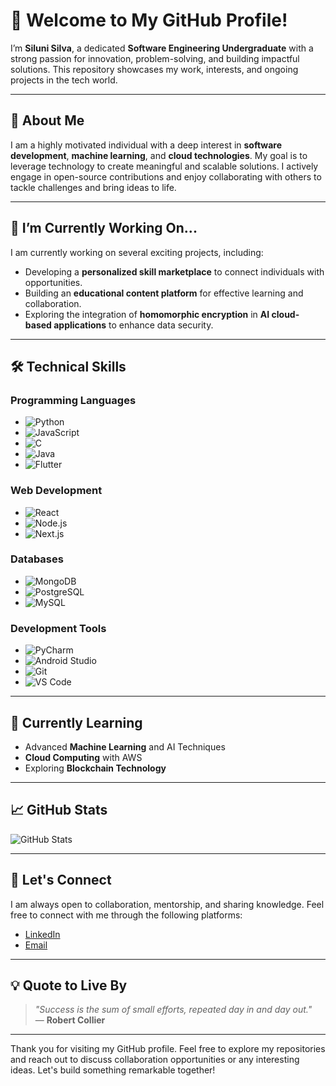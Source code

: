 

<!--
**Silunisilva/Silunisilva** is a ✨ _special_ ✨ repository because its `README.md` (this file) appears on your GitHub profile.

Here are some ideas to get you started:

- 🔭 I’m currently working on ...
- 🌱 I’m currently learning ...
- 👯 I’m looking to collaborate on ...
- 🤔 I’m looking for help with ...
- 💬 Ask me about ...
- 📫 How to reach me: ...
- 😄 Pronouns: ...
- ⚡ Fun fact: ...
-->
# 👋 Welcome to My GitHub Profile! 

I’m **Siluni Silva**, a dedicated **Software Engineering Undergraduate** with a strong passion for innovation, problem-solving, and building impactful solutions. This repository showcases my work, interests, and ongoing projects in the tech world.

---

## 🚀 About Me

I am a highly motivated individual with a deep interest in **software development**, **machine learning**, and **cloud technologies**. My goal is to leverage technology to create meaningful and scalable solutions. I actively engage in open-source contributions and enjoy collaborating with others to tackle challenges and bring ideas to life.

---

## 🔭 I’m Currently Working On...

I am currently working on several exciting projects, including:

- Developing a **personalized skill marketplace** to connect individuals with opportunities.  
- Building an **educational content platform** for effective learning and collaboration.  
- Exploring the integration of **homomorphic encryption** in **AI cloud-based applications** to enhance data security.  

---

## 🛠️ Technical Skills

### **Programming Languages**
- ![Python](https://img.shields.io/badge/-Python-3776AB?style=flat&logo=python&logoColor=white)
- ![JavaScript](https://img.shields.io/badge/-JavaScript-F7DF1E?style=flat&logo=javascript&logoColor=black)
- ![C](https://img.shields.io/badge/-C-A8B9CC?style=flat&logo=c&logoColor=white)
- ![Java](https://img.shields.io/badge/-Java-007396?style=flat&logo=java&logoColor=white)
- ![Flutter](https://img.shields.io/badge/-Flutter-02569B?style=flat&logo=flutter&logoColor=white)

### **Web Development**
- ![React](https://img.shields.io/badge/-React-61DAFB?style=flat&logo=react&logoColor=black)
- ![Node.js](https://img.shields.io/badge/-Node.js-339933?style=flat&logo=node.js&logoColor=white)
- ![Next.js](https://img.shields.io/badge/-Next.js-000000?style=flat&logo=next.js&logoColor=white)

### **Databases**
- ![MongoDB](https://img.shields.io/badge/-MongoDB-47A248?style=flat&logo=mongodb&logoColor=white)
- ![PostgreSQL](https://img.shields.io/badge/-PostgreSQL-4169E1?style=flat&logo=postgresql&logoColor=white)
- ![MySQL](https://img.shields.io/badge/-MySQL-4479A1?style=flat&logo=mysql&logoColor=white)

### **Development Tools**
- ![PyCharm](https://img.shields.io/badge/-PyCharm-000000?style=flat&logo=pycharm&logoColor=white)
- ![Android Studio](https://img.shields.io/badge/-Android%20Studio-3DDC84?style=flat&logo=android-studio&logoColor=white)
- ![Git](https://img.shields.io/badge/-Git-F05032?style=flat&logo=git&logoColor=white)
- ![VS Code](https://img.shields.io/badge/-VS%20Code-0078D4?style=flat&logo=visual-studio-code&logoColor=white)

---

## 🌱 Currently Learning

- Advanced **Machine Learning** and AI Techniques  
- **Cloud Computing** with AWS  
- Exploring **Blockchain Technology**  

---

## 📈 GitHub Stats

![GitHub Stats](https://github-readme-stats.vercel.app/api?username=SiluniSilva&show_icons=true&count_private=true&hide_border=true&theme=radical)

---

## 📣 Let's Connect

I am always open to collaboration, mentorship, and sharing knowledge. Feel free to connect with me through the following platforms:

- [LinkedIn](https://www.linkedin.com/in/siluni-silva-2b3780287/)  
- [Email](mailto:silunisilva2@gmail.com)  

---

## 💡 Quote to Live By

> *"Success is the sum of small efforts, repeated day in and day out."*  
> — **Robert Collier**

---

Thank you for visiting my GitHub profile. Feel free to explore my repositories and reach out to discuss collaboration opportunities or any interesting ideas. Let's build something remarkable together!



